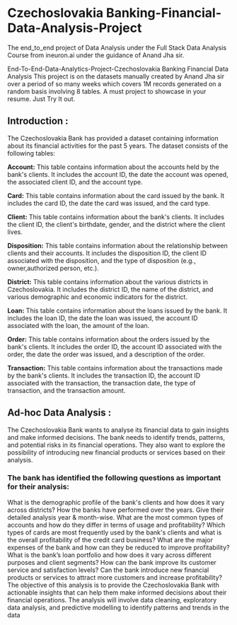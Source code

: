 # Czechoslovakia Banking-Financial-Data-Analysis-Project
The end_to_end project of Data Analysis under the Full Stack Data Analysis Course from ineuron.ai under the guidance of Anand Jha sir.

End-To-End-Data-Analytics-Project-Czechoslovakia Banking Financial Data Analysis
This project is on the datasets manually created by Anand Jha sir over a period of so many weeks which covers 1M records generated on a random basis involving 8 tables. A must project to showcase in your resume. Just Try It out.
## Introduction :
The Czechoslovakia Bank has provided a dataset containing information about its financial activities for the past 5 years. The dataset consists of the following tables:

**Account:** This table contains information about the accounts held by the bank's clients. It includes the account ID, the date the account was opened, the associated client ID, and the account type.

**Card:** This table contains information about the card issued by the bank. It includes the card ID, the date the card was issued, and the card type.

**Client:** This table contains information about the bank's clients. It includes the client ID, the client's birthdate, gender, and the district where the client lives.

**Disposition:** This table contains information about the relationship between clients and their accounts. It includes the disposition ID, the client ID associated with the disposition, and the type of disposition (e.g., owner,authorized person, etc.).

**District:** This table contains information about the various districts in Czechoslovakia. It includes the district ID, the name of the district, and various demographic and economic indicators for the district.

**Loan:** This table contains information about the loans issued by the bank. It includes the loan ID, the date the loan was issued, the account ID associated with the loan, the amount of the loan.

**Order:** This table contains information about the orders issued by the bank's clients. It includes the order ID, the account ID associated with the order, the date the order was issued, and a description of the order.

**Transaction:** This table contains information about the transactions made by the bank's clients. It includes the transaction ID, the account ID associated with the transaction, the transaction date, the type of transaction, and the transaction amount.

## Ad-hoc Data Analysis :
The Czechoslovakia Bank wants to analyse its financial data to gain insights and make informed decisions. The bank needs to identify trends, patterns, and potential risks in its financial operations. They also want to explore the possibility of introducing new financial products or services based on their analysis.

### The bank has identified the following questions as important for their analysis:

What is the demographic profile of the bank's clients and how does it vary across districts?
How the banks have performed over the years. Give their detailed analysis year & month-wise.
What are the most common types of accounts and how do they differ in terms of usage and profitability?
Which types of cards are most frequently used by the bank's clients and what is the overall profitability of the credit card business?
What are the major expenses of the bank and how can they be reduced to improve profitability?
What is the bank’s loan portfolio and how does it vary across different purposes and client segments?
How can the bank improve its customer service and satisfaction levels?
Can the bank introduce new financial products or services to attract more customers and increase profitability?
The objective of this analysis is to provide the Czechoslovakia Bank with actionable insights that can help them make informed decisions about their financial operations. The analysis will involve data cleaning, exploratory data analysis, and predictive modelling to identify patterns and trends in the data
